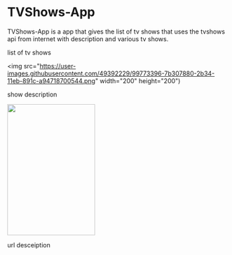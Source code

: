# TVShows-App
TVShows-App is a app that gives the list of tv shows that uses the tvshows api from internet with description and various tv shows.

list of tv shows

<img src="https://user-images.githubusercontent.com/49392229/99773396-7b307880-2b34-11eb-891c-a94718700544.png" width="200" height="200")

show description

<img src="https://user-images.githubusercontent.com/49392229/99773399-7cfa3c00-2b34-11eb-89e9-7d07419b1f2c.png" width="200" height="300">

url desceiption

<im src="https://user-images.githubusercontent.com/49392229/99773400-7d92d280-2b34-11eb-8851-5be19ff2f03e.png" width="200" height="300">

